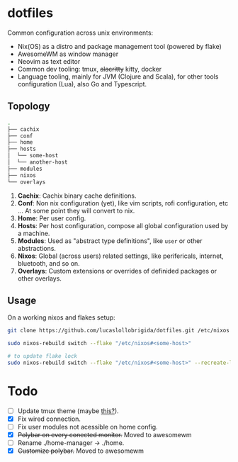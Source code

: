 # dotfiles

Common configuration across unix environments:
+ Nix(OS) as a distro and package management tool (powered by flake)
+ AwesomeWM as window manager
+ Neovim as text editor
+ Common dev tooling: tmux, ~~alacritty~~ kitty, docker
+ Language tooling, mainly for JVM (Clojure and Scala), for other tools configuration (Lua), also Go and Typescript.

## Topology

```sh
.
├── cachix
├── conf
├── home
├── hosts
│  └── some-host
│  └── another-host
├── modules
├── nixos
└── overlays

```

1. **Cachix**: Cachix binary cache definitions.
2. **Conf**: Non nix configuration (yet), like vim scripts, rofi configuration, etc ... At some point they will convert to nix.
3. **Home**: Per user config.
4. **Hosts**: Per host configuration, compose all global configuration used by a machine.
5. **Modules**: Used as "abstract type definitions", like `user` or other abstractions.
6. **Nixos**: Global (across users) related settings, like perifericals, internet, bluetooth, and so on.
6. **Overlays**: Custom extensions or overrides of definided packages or other overlays.

## Usage

On a working nixos and flakes setup:

```sh
git clone https://github.com/lucaslollobrigida/dotfiles.git /etc/nixos

sudo nixos-rebuild switch --flake "/etc/nixos#<some-host>"

# to update flake lock
sudo nixos-rebuild switch --flake "/etc/nixos#<some-host>" --recreate-lock-file

```

# Todo

+ [ ] Update tmux theme (maybe [this?](https://github.com/wfxr/tmux-power)).
+ [x] Fix wired connection.
+ [ ] Fix user modules not acessible on home config.
+ [x] ~~Polybar on every conected monitor.~~ Moved to awesomewm
+ [ ] Rename ./home-manager -> ./home.
+ [x] ~~Customize polybar.~~ Moved to awesomewm
